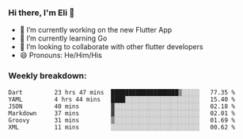 ### Hi there, I'm Eli 👋
- 🔭 I’m currently working on the new Flutter App
- 🌱 I’m currently learning Go
- 🦄 I’m looking to collaborate with other flutter developers
- 😄 Pronouns: He/Him/His

### Weekly breakdown:
<!--START_SECTION:waka-->

```text
Dart         23 hrs 47 mins  ███████████████████▒░░░░░   77.35 %
YAML         4 hrs 44 mins   ████░░░░░░░░░░░░░░░░░░░░░   15.40 %
JSON         40 mins         ▓░░░░░░░░░░░░░░░░░░░░░░░░   02.18 %
Markdown     37 mins         ▓░░░░░░░░░░░░░░░░░░░░░░░░   02.01 %
Groovy       31 mins         ▒░░░░░░░░░░░░░░░░░░░░░░░░   01.69 %
XML          11 mins         ░░░░░░░░░░░░░░░░░░░░░░░░░   00.62 %
```

<!--END_SECTION:waka-->
